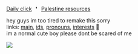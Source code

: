 [Daily click](https://arab.org/)⠀❜⠀[Palestine resources](https://ceasefiretoday.com/)

hey guys im too tired to remake this sorry <br> links: [main](https://rentry.co/pavement), [ids](https://rentry.co/qpmwswry), [pronouns](https://pronouns.cc/@dear), [interests](https://rentry.co/cheshirecat) 🎀 <br> im a normal cute boy please dont be scared of me

![](https://komarev.com/ghpvc/?username=cannibangel&color=e8bad3&style=plastic&label=♡)

